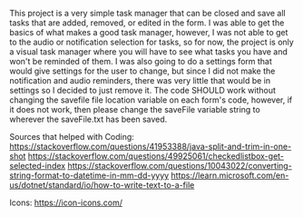 This project is a very simple task manager that can be closed and save all tasks that are added, removed, or edited in the form. I was able to get the basics of what makes a good task manager, however, I was not able to get to the audio or notification selection for tasks, so for now, the project is only a visual task manager where you will have to see what tasks you have and won't be reminded of them. I was also going to do a settings form that would give settings for the user to change, but since I did not make the notification and audio reminders, there was very little that would be in settings so I decided to just remove it. The code SHOULD work without changing the savefile file location variable on each form's code, however, if it does not work, then please change the saveFile variable string to wherever the saveFile.txt has been saved.

Sources that helped with Coding:
https://stackoverflow.com/questions/41953388/java-split-and-trim-in-one-shot
https://stackoverflow.com/questions/49925061/checkedlistbox-get-selected-index
https://stackoverflow.com/questions/10043022/converting-string-format-to-datetime-in-mm-dd-yyyy
https://learn.microsoft.com/en-us/dotnet/standard/io/how-to-write-text-to-a-file

Icons:
https://icon-icons.com/




